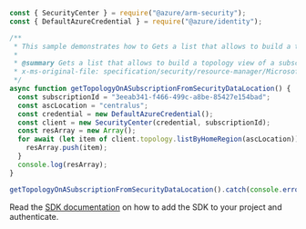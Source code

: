 ```javascript
const { SecurityCenter } = require("@azure/arm-security");
const { DefaultAzureCredential } = require("@azure/identity");

/**
 * This sample demonstrates how to Gets a list that allows to build a topology view of a subscription and location.
 *
 * @summary Gets a list that allows to build a topology view of a subscription and location.
 * x-ms-original-file: specification/security/resource-manager/Microsoft.Security/stable/2020-01-01/examples/Topology/GetTopologySubscriptionLocation_example.json
 */
async function getTopologyOnASubscriptionFromSecurityDataLocation() {
  const subscriptionId = "3eeab341-f466-499c-a8be-85427e154bad";
  const ascLocation = "centralus";
  const credential = new DefaultAzureCredential();
  const client = new SecurityCenter(credential, subscriptionId);
  const resArray = new Array();
  for await (let item of client.topology.listByHomeRegion(ascLocation)) {
    resArray.push(item);
  }
  console.log(resArray);
}

getTopologyOnASubscriptionFromSecurityDataLocation().catch(console.error);
```

Read the [SDK documentation](https://github.com/Azure/azure-sdk-for-js/blob/%40azure%2Farm-security_5.0.0/sdk/security/arm-security/README.md) on how to add the SDK to your project and authenticate.
